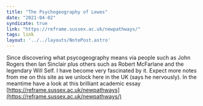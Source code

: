 ```yaml
---
title: "The Psychogeography of Lewes"
date: "2021-04-02"
syndicate: true
link: "https://reframe.sussex.ac.uk/newpathways/"
tags: link
layout: '../../layouts/NotePost.astro'
---
```


Since discovering what psycogeography means via people such as John Rogers then Ian Sinclair plus others such as Robert McFarlane and the legendary Will Self. I have become very fascinated by it. Expect more notes from me on this site as we unlock here in the UK (says he nervously). In the meantime have a look at this brilliant academic essay [https://reframe.sussex.ac.uk/newpathways](https://reframe.sussex.ac.uk/newpathways/)